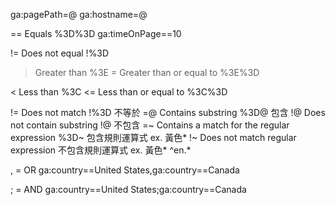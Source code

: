 ga:pagePath=@
ga:hostname=@

==	Equals	%3D%3D
ga:timeOnPage==10

!=	Does not equal	!%3D

>	Greater than	%3E
>=	Greater than or equal to	%3E%3D

<	Less than	%3C
<=	Less than or equal to	%3C%3D

!=	Does not match	!%3D                                不等於
=@	Contains substring	%3D@                            包含
!@	Does not contain substring	!@                      不包含
=~	Contains a match for the regular expression	%3D~    包含規則運算式 ex. 黃色*
!~	Does not match regular expression                   不包含規則運算式 ex. 黃色* ^en.*

, = OR
ga:country==United States,ga:country==Canada

; = AND
ga:country==United States;ga:country==Canada